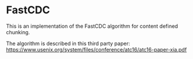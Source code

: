 # FastCDC

This is an implementation of the FastCDC algorithm for content defined chunking.

The algorithm is described in this third party paper: https://www.usenix.org/system/files/conference/atc16/atc16-paper-xia.pdf
